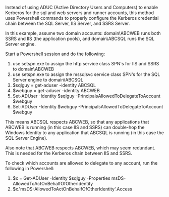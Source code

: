 Instead of using ADUC (Active Directory Users and Computers) to enable Kerberos for the sql and web servers and runner accounts, this method uses Powershell commands to properly configure the Kerberos credential chain between the SQL Server, IIS Server, and SSRS Server.

In this example, assume two domain accounts: domain\ABCWEB runs both SSRS and IIS (the application pools), and domain\ABCSQL runs the SQL Server engine.

Start a Powershell session and do the following:

1. use setspn.exe to assign the http service class SPN's for IIS and SSRS to domain\ABCWEB
2. use setspn.exe to assign the mssqlsvc service class SPN's for the SQL Server engine to domain\ABCSQL
3. $sqlguy = get-aduser -identity ABCSQL
4. $webguy = get-aduser -identity ABCWEB
5. Set-ADUser -Identity $sqlguy -PrincipalsAllowedToDelegateToAccount $webguy
6. Set-ADUser -Identity $webguy -PrincipalsAllowedToDelegateToAccount $webguy

This means ABCSQL respects ABCWEB, so that any applications that ABCWEB is running (in this case IIS and SSRS) can double-hop the Windows Identity to any application that ABCSQL is running (in this case the SQL Server Engine).

Also note that ABCWEB respects ABCWEB, which may seem redundant. This is needed for the Kerberos chain between IIS and SSRS.

To check which accounts are allowed to delegate to any account, run the following in Powershell:

1. $x = Get-ADUser -Identity $sqlguy -Properties msDS-AllowedToActOnBehalfOfOtherIdentity
2. $x.'msDS-AllowedToActOnBehalfOfOtherIdentity'.Access